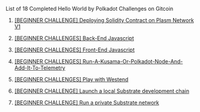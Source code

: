  List of 18 Completed Hello World by Polkadot Challenges on Gitcoin

1. [[BEGINNER CHALLENGE] Deploying Solidity Contract on Plasm Network V1](https://github.com/aviekakkar/solidity-on-plasmnetwork-polkadot)

2. [[BEGINNER CHALLENGES] Back-End Javascript](https://github.com/aviekakkar/backend-js)

3. [[BEGINNER CHALLENGES] Front-End Javascript](https://github.com/aviekakkar/Front-end-Javascript)

4. [[BEGINNER CHALLENGES] Run-A-Kusama-Or-Polkadot-Node-And-Add-It-To-Telemetry](https://github.com/aviekakkar/Run-A-Kusama-Or-Polkadot-Node-And-Add-It-To-Telemetry)

5. [[BEGINNER CHALLENGES] Play with Westend](https://github.com/aviekakkar/Play-with-Westend)

6. [[BEGINNER CHALLENGE] Launch a local Substrate development chain](https://github.com/aviekakkar/local-substrate-dev-chain)

7. [[BEGINNER CHALLENGE] Run a private Substrate network](https://github.com/aviekakkar/private-substrate-network)


